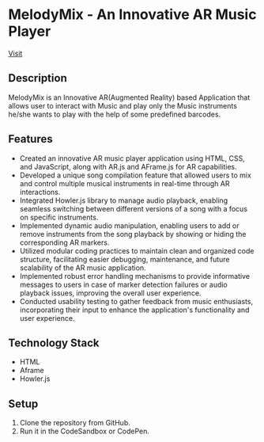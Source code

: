 # MelodyMix - An Innovative AR Music Player

[Visit]()

## Description

MelodyMix is an Innovative AR(Augmented Reality) based Application that allows user to interact with Music and play only the Music instruments he/she wants to play with the help of some predefined barcodes.

## Features

- Created an innovative AR music player application using HTML, CSS, and JavaScript, along with AR.js and AFrame.js for AR capabilities.
- Developed a unique song compilation feature that allowed users to mix and control multiple musical instruments in real-time through AR interactions.
- Integrated Howler.js library to manage audio playback, enabling seamless switching between different versions of a song with a focus on specific instruments.
- Implemented dynamic audio manipulation, enabling users to add or remove instruments from the song playback by showing or hiding the corresponding AR markers.
- Utilized modular coding practices to maintain clean and organized code structure, facilitating easier debugging, maintenance, and future scalability of the AR music application.
- Implemented robust error handling mechanisms to provide informative messages to users in case of marker detection failures or audio playback issues, improving the overall user experience.
- Conducted usability testing to gather feedback from music enthusiasts, incorporating their input to enhance the application's functionality and user experience.

## Technology Stack

- HTML
- Aframe
- Howler.js

## Setup

1. Clone the repository from GitHub.
2. Run it in the CodeSandbox or CodePen.


